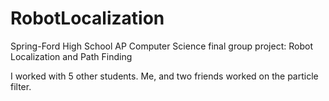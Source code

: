 # RobotLocalization
Spring-Ford High School AP Computer Science final group project: Robot Localization and Path Finding 

I worked with 5 other students.
Me, and two friends worked on the particle filter.
